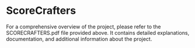 # ScoreCrafters

For a comprehensive overview of the project, please refer to the SCORECRAFTERS.pdf file provided above. It contains detailed explanations, documentation, and additional information about the project.
